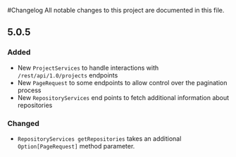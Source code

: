 #Changelog
All notable changes to this project are documented in this file.

## 5.0.5

### Added
* New `ProjectServices` to handle interactions with `/rest/api/1.0/projects` endpoints
* New `PageRequest` to some endpoints to allow control over the pagination process 
* New `RepositoryServices` end points to fetch additional information about repositories

### Changed
* `RepositoryServices getRepositories` takes an additional `Option[PageRequest]` method parameter. 